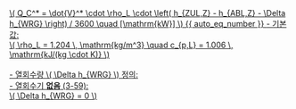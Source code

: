 <a href="/eco2_guide_center/1.%20ECO2%20Logic%20Guide/Hee1_Equation_List.html" class="equation-link" target="_blank" rel="noopener noreferrer">
  \( Q_C^* = \dot{V}^* \cdot \rho_L \cdot \left( h_{ZUL,Z} - h_{ABL,Z} - \Delta h_{WRG} \right) / 3600 \quad [\mathrm{kW}] \) {{ auto_eq_number }}
  <span class="note">
    - 기본값:<br>
    \( \rho_L = 1.204 \, \mathrm{kg/m^3} \quad c_{p,L} = 1.006 \, \mathrm{kJ/(kg \cdot K)} \)<br><br>
    - 열회수량 \( \Delta h_{WRG} \) 정의:<br>
    - 열회수기 <strong>없음</strong> (3-59):<br>
    \( \Delta h_{WRG} = 0 \)
  </span>
</a>
